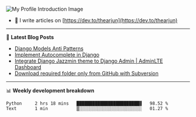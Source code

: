 ![My Profile Introduction Image](https://i.ibb.co/tLFZ15Q/gh.png)
- 📝 I write articles on [https://dev.to/thearjun](https://dev.to/thearjun)

-------

📕 **Latest Blog Posts**
<!-- BLOG-POST-LIST:START -->
- [Django Models Anti Patterns](https://dev.to/thearjun/django-models-anti-patterns-1ma1)
- [Implement Autocomplete in Django](https://dev.to/thearjun/implement-autocomplete-in-django-3h20)
- [Integrate Django Jazzmin theme to Django Admin | AdminLTE Dashboard](https://dev.to/thearjun/integrate-django-jazzmin-theme-to-django-admin-adminlte-dashboard-5aao)
- [Download required folder only from GitHub with Subversion](https://dev.to/thearjun/download-required-folder-only-from-github-with-subversion-2gpc)
<!-- BLOG-POST-LIST:END -->

-------

📊 **Weekly development breakdown**
<!--START_SECTION:waka-->
```text
Python     2 hrs 18 mins   ████████████████████████▓   98.52 % 
Text       1 min           ▒░░░░░░░░░░░░░░░░░░░░░░░░   01.27 % 
```
<!--END_SECTION:waka-->
<img src='https://profile-counter.glitch.me/thearjun/count.svg' width='0px'>
